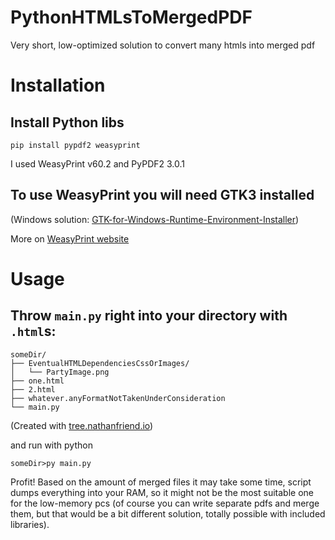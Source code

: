 # PythonHTMLsToMergedPDF
Very short, low-optimized solution to convert many htmls into merged pdf

# Installation
## Install Python libs
```
pip install pypdf2 weasyprint
```
I used WeasyPrint v60.2 and PyPDF2 3.0.1
## To use WeasyPrint you will need GTK3 installed 
(Windows solution: [GTK-for-Windows-Runtime-Environment-Installer](https://github.com/tschoonj/GTK-for-Windows-Runtime-Environment-Installer))

More on [WeasyPrint website](https://doc.courtbouillon.org/weasyprint/stable/first_steps.html#windows)

# Usage
## Throw `main.py` right into your directory with `.html`s:
```
someDir/
├── EventualHTMLDependenciesCssOrImages/
│   └── PartyImage.png
├── one.html
├── 2.html
├── whatever.anyFormatNotTakenUnderConsideration
└── main.py
```
(Created with [tree.nathanfriend.io](https://tree.nathanfriend.io/))

and run with python
```
someDir>py main.py
```
Profit!
Based on the amount of merged files it may take some time, script dumps everything into your RAM, so it might not be the most suitable one for the low-memory pcs (of course you can write separate pdfs and merge them, but that would be a bit different solution, totally possible with included libraries).
